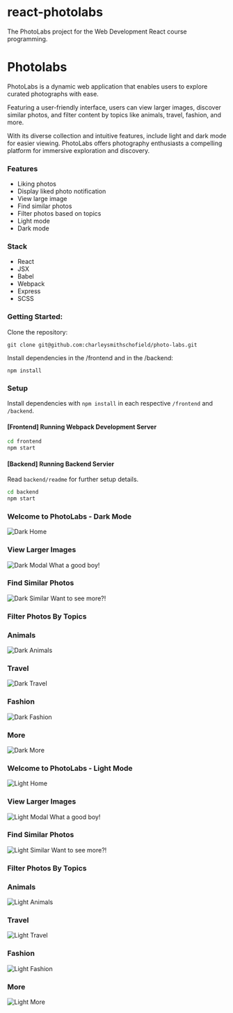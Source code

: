 # react-photolabs
The PhotoLabs project for the Web Development React course programming.

# Photolabs
PhotoLabs is a dynamic web application that enables users to explore curated photographs with ease. 

Featuring a user-friendly interface, users can view larger images, discover similar photos, and filter content by topics like animals, travel, fashion, and more. 

With its diverse collection and intuitive features, include light and dark mode for easier viewing. PhotoLabs offers photography enthusiasts a compelling platform for immersive exploration and discovery.

### Features

  * Liking photos
  * Display liked photo notification
  * View large image
  * Find similar photos
  * Filter photos based on topics
  * Light mode
  * Dark mode 

### Stack

  * React
  * JSX
  * Babel
  * Webpack
  * Express
  * SCSS


### Getting Started:
Clone the repository:

```
git clone git@github.com:charleysmithschofield/photo-labs.git
```

Install dependencies in the /frontend and in the /backend:

```
npm install
```

### Setup

Install dependencies with `npm install` in each respective `/frontend` and `/backend`.

#### [Frontend] Running Webpack Development Server

```sh
cd frontend
npm start
```

#### [Backend] Running Backend Servier

Read `backend/readme` for further setup details.

```sh
cd backend
npm start
```

### Welcome to PhotoLabs - Dark Mode
![Dark Home](docs/dark-home-page.png)

### View Larger Images
![Dark Modal](docs/dark-modal.png)
What a good boy!

### Find Similar Photos
![Dark Similar](docs/dark-similar-photos.png)
Want to see more?!

### Filter Photos By Topics
### Animals
![Dark Animals](docs/dark-animals.png)
### Travel
![Dark Travel](docs/dark-travel.png)
### Fashion
![Dark Fashion](docs/dark-fashion.png)
### More
![Dark More](docs/dark-nature.png)




### Welcome to PhotoLabs - Light Mode
![Light Home](docs/light-home-page.png)

### View Larger Images
![Light Modal](docs/light-modal.png)
What a good boy!


### Find Similar Photos
![Light Similar](docs/light-similar-photos.png)
Want to see more?!

### Filter Photos By Topics
### Animals
![Light Animals](docs/light-animals.png)
### Travel
![Light Travel](docs/light-travel.png)
### Fashion
![Light Fashion](docs/light-fashion.png)
### More
![Light More](docs/light-nature.png)
